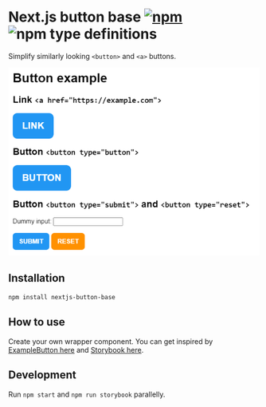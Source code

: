 # Next.js button base [![npm](https://img.shields.io/npm/v/nextjs-button-base.svg)](https://www.npmjs.com/package/nextjs-button-base) ![npm type definitions](https://img.shields.io/npm/types/nextjs-button-base.svg)

Simplify similarly looking `<button>` and `<a>` buttons.

[![screenshot](https://raw.githubusercontent.com/FilipChalupa/nextjs-button-base/HEAD/screenshot.png)](https://nextjs-button-base.netlify.app)

## Installation

```bash
npm install nextjs-button-base
```

## How to use

Create your own wrapper component. You can get inspired by [ExampleButton here](src/stories/ExampleButton.tsx) and [Storybook here](https://nextjs-button-base.netlify.app).

## Development

Run `npm start` and `npm run storybook` parallelly.
